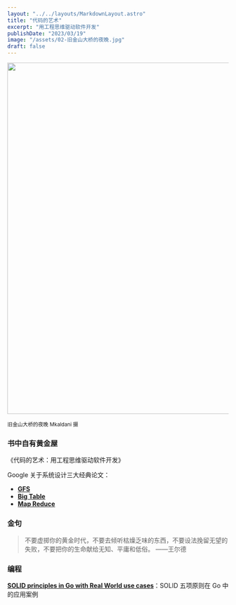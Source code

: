 ```yaml
---
layout: "../../layouts/MarkdownLayout.astro"
title: "代码的艺术"
excerpt: "用工程思维驱动软件开发"
publishDate: "2023/03/19"
image: "/assets/02-旧金山大桥的夜晚.jpg"
draft: false
---
```


<img src="/assets/02-旧金山大桥的夜晚.jpg" loading="lazy" width=800/>

<small>旧金山大桥的夜晚 Mkaldani 摄</small>

### 书中自有黄金屋

《代码的艺术：用工程思维驱动软件开发》

 Google 关于系统设计三大经典论文：

- **[GFS](http://blog.mrcroxx.com/posts/paper-reading/gfs-sosp2003/)**
- **[Big Table](https://arthurchiao.art/blog/google-bigtable-zh/)**
- **[Map Reduce](https://developer.aliyun.com/article/31829)**

### 金句

> 不要虚掷你的黄金时代，不要去倾听枯燥乏味的东西，不要设法挽留无望的失败，不要把你的生命献给无知、平庸和低俗。
——王尔德

### 编程

**[SOLID principles in Go with Real World use cases](https://medium.com/mobile-app-circular/solid-principles-in-go-with-real-world-use-cases-5d08bc731895)**：SOLID 五项原则在 Go 中的应用案例